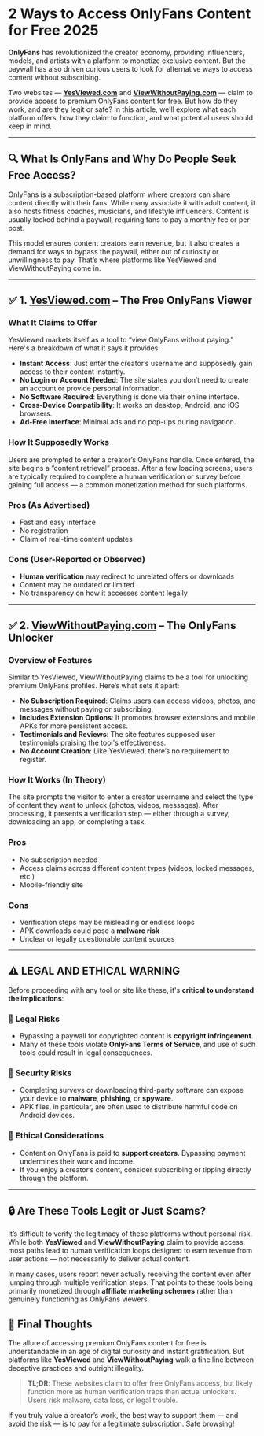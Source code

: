 # 2 Ways to Access OnlyFans Content for Free 2025

**OnlyFans** has revolutionized the creator economy, providing influencers, models, and artists with a platform to monetize exclusive content. But the paywall has also driven curious users to look for alternative ways to access content without subscribing.

Two websites — [**YesViewed.com**](https://yesviewed.com/) and [**ViewWithoutPaying.com**](https://viewwithoutpaying.com/) — claim to provide access to premium OnlyFans content for free. But how do they work, and are they legit or safe? In this article, we’ll explore what each platform offers, how they claim to function, and what potential users should keep in mind.

---

## 🔍 What Is OnlyFans and Why Do People Seek Free Access?

OnlyFans is a subscription-based platform where creators can share content directly with their fans. While many associate it with adult content, it also hosts fitness coaches, musicians, and lifestyle influencers. Content is usually locked behind a paywall, requiring fans to pay a monthly fee or per post.

This model ensures content creators earn revenue, but it also creates a demand for ways to bypass the paywall, either out of curiosity or unwillingness to pay. That’s where platforms like YesViewed and ViewWithoutPaying come in.

---

## ✅ 1. **[YesViewed.com](https://yesviewed.com/)** – The Free OnlyFans Viewer

### What It Claims to Offer

YesViewed markets itself as a tool to “view OnlyFans without paying.” Here's a breakdown of what it says it provides:

* **Instant Access**: Just enter the creator’s username and supposedly gain access to their content instantly.
* **No Login or Account Needed**: The site states you don’t need to create an account or provide personal information.
* **No Software Required**: Everything is done via their online interface.
* **Cross-Device Compatibility**: It works on desktop, Android, and iOS browsers.
* **Ad-Free Interface**: Minimal ads and no pop-ups during navigation.

### How It Supposedly Works

Users are prompted to enter a creator’s OnlyFans handle. Once entered, the site begins a “content retrieval” process. After a few loading screens, users are typically required to complete a human verification or survey before gaining full access — a common monetization method for such platforms.

### Pros (As Advertised)

* Fast and easy interface
* No registration
* Claim of real-time content updates

### Cons (User-Reported or Observed)

* **Human verification** may redirect to unrelated offers or downloads
* Content may be outdated or limited
* No transparency on how it accesses content legally

---

## ✅ 2. **[ViewWithoutPaying.com](https://viewwithoutpaying.com/)** – The OnlyFans Unlocker

### Overview of Features

Similar to YesViewed, ViewWithoutPaying claims to be a tool for unlocking premium OnlyFans profiles. Here’s what sets it apart:

* **No Subscription Required**: Claims users can access videos, photos, and messages without paying or subscribing.
* **Includes Extension Options**: It promotes browser extensions and mobile APKs for more persistent access.
* **Testimonials and Reviews**: The site features supposed user testimonials praising the tool's effectiveness.
* **No Account Creation**: Like YesViewed, there’s no requirement to register.

### How It Works (In Theory)

The site prompts the visitor to enter a creator username and select the type of content they want to unlock (photos, videos, messages). After processing, it presents a verification step — either through a survey, downloading an app, or completing a task.

### Pros

* No subscription needed
* Access claims across different content types (videos, locked messages, etc.)
* Mobile-friendly site

### Cons

* Verification steps may be misleading or endless loops
* APK downloads could pose a **malware risk**
* Unclear or legally questionable content sources

---

## ⚠️ LEGAL AND ETHICAL WARNING

Before proceeding with any tool or site like these, it's **critical to understand the implications**:

### 📌 **Legal Risks**

* Bypassing a paywall for copyrighted content is **copyright infringement**.
* Many of these tools violate **OnlyFans Terms of Service**, and use of such tools could result in legal consequences.

### 📌 **Security Risks**

* Completing surveys or downloading third-party software can expose your device to **malware**, **phishing**, or **spyware**.
* APK files, in particular, are often used to distribute harmful code on Android devices.

### 📌 **Ethical Considerations**

* Content on OnlyFans is paid to **support creators**. Bypassing payment undermines their work and income.
* If you enjoy a creator’s content, consider subscribing or tipping directly through the platform.

---

## 🔒 Are These Tools Legit or Just Scams?

It’s difficult to verify the legitimacy of these platforms without personal risk. While both **YesViewed** and **ViewWithoutPaying** claim to provide access, most paths lead to human verification loops designed to earn revenue from user actions — not necessarily to deliver actual content.

In many cases, users report never actually receiving the content even after jumping through multiple verification steps. That points to these tools being primarily monetized through **affiliate marketing schemes** rather than genuinely functioning as OnlyFans viewers.


## 📝 Final Thoughts

The allure of accessing premium OnlyFans content for free is understandable in an age of digital curiosity and instant gratification. But platforms like **YesViewed** and **ViewWithoutPaying** walk a fine line between deceptive practices and outright illegality.

> **TL;DR**: These websites claim to offer free OnlyFans access, but likely function more as human verification traps than actual unlockers. Users risk malware, data loss, or legal trouble.

If you truly value a creator’s work, the best way to support them — and avoid the risk — is to pay for a legitimate subscription. Safe browsing!


